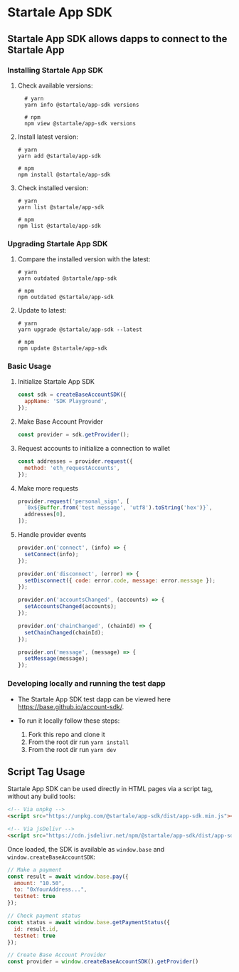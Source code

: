 # Startale App SDK

## Startale App SDK allows dapps to connect to the Startale App

### Installing Startale App SDK

1. Check available versions:

   ```shell
     # yarn
     yarn info @startale/app-sdk versions

     # npm
     npm view @startale/app-sdk versions
   ```

2. Install latest version:

   ```shell
   # yarn
   yarn add @startale/app-sdk

   # npm
   npm install @startale/app-sdk
   ```

3. Check installed version:

   ```shell
   # yarn
   yarn list @startale/app-sdk

   # npm
   npm list @startale/app-sdk
   ```

### Upgrading Startale App SDK

1. Compare the installed version with the latest:

   ```shell
   # yarn
   yarn outdated @startale/app-sdk

   # npm
   npm outdated @startale/app-sdk
   ```

2. Update to latest:

   ```shell
   # yarn
   yarn upgrade @startale/app-sdk --latest

   # npm
   npm update @startale/app-sdk
   ```

### Basic Usage

1. Initialize Startale App SDK

   ```js
   const sdk = createBaseAccountSDK({
     appName: 'SDK Playground',
   });
   ```

2. Make Base Account Provider

   ```js
   const provider = sdk.getProvider();
   ```

3. Request accounts to initialize a connection to wallet

   ```js
   const addresses = provider.request({
     method: 'eth_requestAccounts',
   });
   ```

4. Make more requests

   ```js
   provider.request('personal_sign', [
     `0x${Buffer.from('test message', 'utf8').toString('hex')}`,
     addresses[0],
   ]);
   ```

5. Handle provider events

   ```js
   provider.on('connect', (info) => {
     setConnect(info);
   });

   provider.on('disconnect', (error) => {
     setDisconnect({ code: error.code, message: error.message });
   });

   provider.on('accountsChanged', (accounts) => {
     setAccountsChanged(accounts);
   });

   provider.on('chainChanged', (chainId) => {
     setChainChanged(chainId);
   });

   provider.on('message', (message) => {
     setMessage(message);
   });
   ```

### Developing locally and running the test dapp

- The Startale App SDK test dapp can be viewed here https://base.github.io/account-sdk/.
- To run it locally follow these steps:

  1. Fork this repo and clone it
  1. From the root dir run `yarn install`
  1. From the root dir run `yarn dev`

## Script Tag Usage

Startale App SDK can be used directly in HTML pages via a script tag, without any build tools:

```html
<!-- Via unpkg -->
<script src="https://unpkg.com/@startale/app-sdk/dist/app-sdk.min.js"></script>

<!-- Via jsDelivr -->
<script src="https://cdn.jsdelivr.net/npm/@startale/app-sdk/dist/app-sdk.min.js"></script>
```

Once loaded, the SDK is available as `window.base` and `window.createBaseAccountSDK`:

```javascript
// Make a payment
const result = await window.base.pay({
  amount: "10.50",
  to: "0xYourAddress...",
  testnet: true
});

// Check payment status
const status = await window.base.getPaymentStatus({
  id: result.id,
  testnet: true
});

// Create Base Account Provider
const provider = window.createBaseAccountSDK().getProvider()
```
